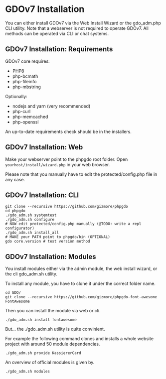 # GDOv7 Installation

You can either install GDOv7 via the Web Install Wizard or the gdo_adm.php CLI utility.
Note that a webserver is not required to operate GDOv7.
All methods can be operated via CLI or chat systems.


## GDOv7 Installation: Requirements

GDOv7 core requires:

 - PHP8
 - php-bcmath
 - php-fileinfo
 - php-mbstring
 
Optionally:
 
 - nodejs and yarn (very recommended)
 - php-curl
 - php-memcached
 - php-openssl
 
 
An up-to-date requirements check should be in the installers.


## GDOv7 Installation: Web

Make your webserver point to the phpgdo root folder.
Open `yourhost/install/wizard.php` in your web browser.

Please note that you manually have to edit the protected/config.php file in any case.


## GDOv7 Installation: CLI

    git clone --recursive https://github.com/gizmore/phpgdo
    cd phpgdo
    ./gdo_adm.sh systemtest
    ./gdo_adm.sh configure
    # NOW edit protected/config.php manually (@TODO: write a repl configurator)
    ./gdo_adm.sh install_all
    # MAKE your PATH point to phpgdo/bin (OPTIONAL)
    gdo core.version # test version method


## GDOv7 Installation: Modules

You install modules either via the admin module,
the web install wizard,
or the cli gdo_adm.sh utility.

To install any module, you have to clone it under the correct folder name.

    cd GDO/
    git clone --recursive https://github.com/gizmore/phpgdo-font-awesome FontAwesome
    
Then you can install the module via web or cli.

    ./gdo_adm.sh install fontawesome
    
But... the ./gdo_adm.sh utility is quite convinient.

For example the following command clones and installs a whole website project with around 50 module dependencies.

    ./gdo_adm.sh provide KassiererCard
    
    
An overview of official modules is given by.

    ./gdo_adm.sh modules
    
    
    
   